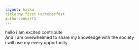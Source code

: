 ```yaml
---
layout: haiku
title:My first Hactoberfest
author:onkarf1
---
```

hello i am excited contribute <br>
And I am overwhelmed to share my knowledge with the society <br>
i will use my every opportunity <br>
